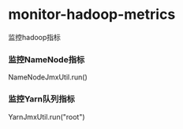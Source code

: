 # monitor-hadoop-metrics
监控hadoop指标

### 监控NameNode指标
NameNodeJmxUtil.run()

### 监控Yarn队列指标
YarnJmxUtil.run("root")
